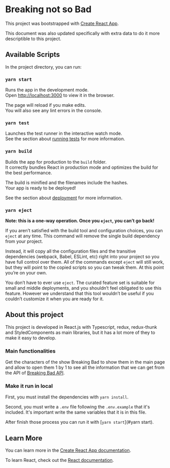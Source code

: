 # Breaking not so Bad

This project was bootstrapped with [Create React App](https://github.com/facebook/create-react-app).

This document was also updated specifically with extra data to do it more descriptible to this
project.

## Available Scripts

In the project directory, you can run:

### `yarn start`

Runs the app in the development mode.\
Open [http://localhost:3000](http://localhost:3000) to view it in the browser.

The page will reload if you make edits.\
You will also see any lint errors in the console.

### `yarn test`

Launches the test runner in the interactive watch mode.\
See the section about [running tests](https://facebook.github.io/create-react-app/docs/running-tests)
for more information.

### `yarn build`

Builds the app for production to the `build` folder.\
It correctly bundles React in production mode and optimizes the build for the best performance.

The build is minified and the filenames include the hashes.\
Your app is ready to be deployed!

See the section about [deployment](https://facebook.github.io/create-react-app/docs/deployment) for
more information.

### `yarn eject`

**Note: this is a one-way operation. Once you `eject`, you can’t go back!**

If you aren’t satisfied with the build tool and configuration choices, you can `eject` at any time.
This command will remove the single build dependency from your project.

Instead, it will copy all the configuration files and the transitive dependencies (webpack, Babel,
ESLint, etc) right into your project so you have full control over them. All of the commands except
`eject` will still work, but they will point to the copied scripts so you can tweak them. At this
point you’re on your own.

You don’t have to ever use `eject`. The curated feature set is suitable for small and middle
deployments, and you shouldn’t feel obligated to use this feature. However we understand that this
tool wouldn’t be useful if you couldn’t customize it when you are ready for it.

## About this project

This project is developed in React.js with Typescript, redux, redux-thunk and StyledComponents as
main libraries, but it has a lot more of they to make it easy to develop.

### Main functionalities

Get the characters of the show Breaking Bad to show them in the main page and allow to open them 1
by 1 to see all the information that we can get from the API of
[Breaking Bad API](https://breakingbadapi.com/).

### Make it run in local

First, you must install the dependencies with `yarn install`.

Second, you must write a `.env` file following the `.env.example` that it's included. It's important
write the same variables that it is in this file.

After finish those process you can run it with [`yarn start`](#yarn start).

## Learn More

You can learn more in the
[Create React App documentation](https://facebook.github.io/create-react-app/docs/getting-started).

To learn React, check out the [React documentation](https://reactjs.org/).
